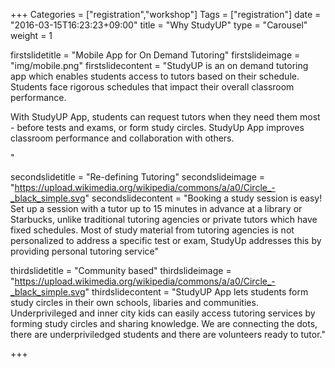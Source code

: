 +++
Categories = ["registration","workshop"]
Tags = ["registration"]
date = "2016-03-15T16:23:23+09:00"
title = "Why StudyUP"
type = "Carousel"
weight = 1

firstslidetitle = "Mobile App for On Demand Tutoring"
firstslideimage = "img/mobile.png"
firstslidecontent = "StudyUP is an on demand tutoring app which enables students access to tutors based on their schedule. Students face rigorous schedules that impact their overall classroom performance. <p> With StudyUP App, students can request tutors when they need them most - before tests and exams, or form study circles. StudyUp App improves classroom performance and collaboration with others.</p>"

secondslidetitle = "Re-defining Tutoring"
secondslideimage = "https://upload.wikimedia.org/wikipedia/commons/a/a0/Circle_-_black_simple.svg"
secondslidecontent = "Booking a study session is easy! Set up a session with a tutor up to 15 minutes in advance at a library or Starbucks, unlike traditional tutoring agencies or private tutors which have fixed schedules. Most of study material from tutoring agencies is not personalized to address a specific test or exam, StudyUp addresses this by providing personal tutoring service"

thirdslidetitle = "Community based"
thirdslideimage = "https://upload.wikimedia.org/wikipedia/commons/a/a0/Circle_-_black_simple.svg"
thirdslidecontent = "StudyUP App lets students form study circles in their own schools, libaries and communities. Underprivileged and inner city kids can easily access tutoring services by forming study circles and sharing knowledge. We are connecting the dots, there are underpriviledged students and there are volunteers ready to tutor."

+++
